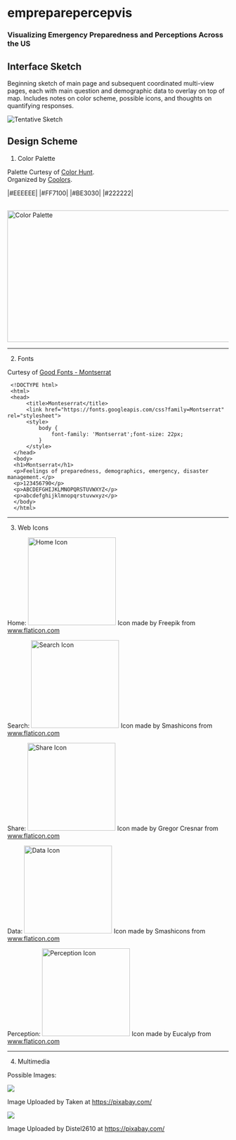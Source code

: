 # empreparepercepvis

### Visualizing Emergency Preparedness and Perceptions Across the US

## Interface Sketch

Beginning sketch of main page and subsequent coordinated multi-view pages, each with main question and demographic data to overlay on top of map. Includes notes on color scheme, possible icons, and thoughts on quantifying responses.

![Tentative Sketch](https://github.com/cshookabaricia/empreparepercepvis/blob/master/img/interfacesketch.png)

## Design Scheme

1. Color Palette

Palette Curtesy of [Color Hunt](http://colorhunt.co/c/118847).<br>
Organized by [Coolors](https://coolors.co/eeeeee-ff7100-be3030-222222-0f130d).

|#EEEEEE|
|#FF7100|
|#BE3030|
|#222222|

<br>
<img src="img/colorpalette.png" alt="Color Palette" width="600" height="300")
</br>

_________


2. Fonts

Curtesy of [Good Fonts - Montserrat](https://fonts.google.com/?query=monte&selection.family=Montserrat)


```
 <!DOCTYPE html>
 <html>
 <head>
      <title>Monteserrat</title>
      <link href="https://fonts.googleapis.com/css?family=Montserrat" rel="stylesheet">
      <style>
          body {
              font-family: 'Montserrat';font-size: 22px;
          }
      </style>
  </head>
  <body>
  <h1>Montserrat</h1>
  <p>Feelings of preparedness, demographics, emergency, disaster management.</p>
  <p>123456790</p>
  <p>ABCDEFGHIJKLMNOPQRSTUVWXYZ</p>
  <p>abcdefghijklmnopqrstuvwxyz</p>
  </body>
  </html>
 ```
_________

3. Web Icons

Home: <img src="assets/flaticoncollection/svgicons/001-home.svg" alt="Home Icon" width="200" height="200">
Icon made by Freepik from www.flaticon.com

Search: <img src="assets/flaticoncollection/svgicons/004-graph.svg" alt="Search Icon" width="200" height="200">
Icon made by Smashicons from www.flaticon.com

Share: <img src="assets/flaticoncollection/svgicons/003-share.svg" alt="Share Icon" width="200" height="200">
Icon made by Gregor Cresnar from www.flaticon.com

Data: <img src="assets/flaticoncollection/svgicons/002-folder.svg" alt="Data Icon" width="200" height="200">
Icon made by Smashicons from www.flaticon.com

Perception: <img src="assets/flaticoncollection/svgicons/006-perception.svg" alt="Perception Icon" width="200" height="200">
Icon made by Eucalyp from www.flaticon.com


_________

4. Multimedia

Possible Images:

<img src="img/cooling-tower-taken.jpg">

Image Uploaded by Taken at https://pixabay.com/

<img src="img/sand-bags-distel2610.jpg">

Image Uploaded by Distel2610 at https://pixabay.com/
